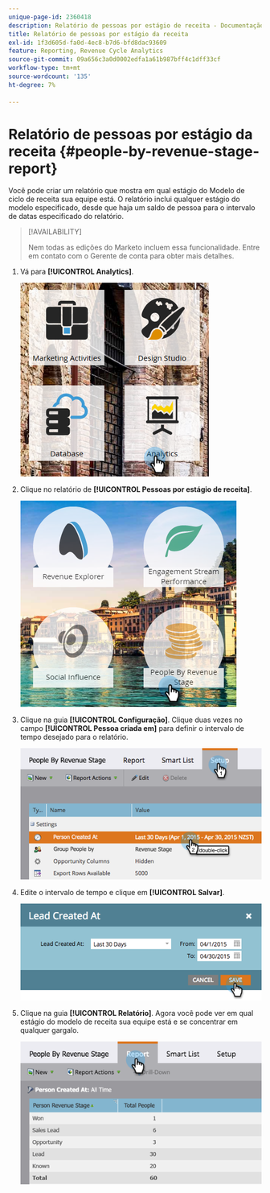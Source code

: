 ```yaml
---
unique-page-id: 2360418
description: Relatório de pessoas por estágio de receita - Documentação do Marketo - Documentação do produto
title: Relatório de pessoas por estágio da receita
exl-id: 1f3d605d-fa0d-4ec8-b7d6-bfd8dac93609
feature: Reporting, Revenue Cycle Analytics
source-git-commit: 09a656c3a0d0002edfa1a61b987bff4c1dff33cf
workflow-type: tm+mt
source-wordcount: '135'
ht-degree: 7%

---
```


# Relatório de pessoas por estágio da receita {#people-by-revenue-stage-report}

Você pode criar um relatório que mostra em qual estágio do Modelo de ciclo de receita sua equipe está. O relatório inclui qualquer estágio do modelo especificado, desde que haja um saldo de pessoa para o intervalo de datas especificado do relatório.

>[!AVAILABILITY]
>
>Nem todas as edições do Marketo incluem essa funcionalidade. Entre em contato com o Gerente de conta para obter mais detalhes.

1. Vá para **[!UICONTROL Analytics]**.

   ![](assets/image2017-3-27-15-3a43-3a55.png)

1. Clique no relatório de **[!UICONTROL Pessoas por estágio de receita]**.

   ![](assets/image2017-3-27-15-3a46-3a27.png)

1. Clique na guia **[!UICONTROL Configuração]**. Clique duas vezes no campo **[!UICONTROL Pessoa criada em]** para definir o intervalo de tempo desejado para o relatório.

   ![](assets/image2017-3-28-8-3a6-3a23.png)

1. Edite o intervalo de tempo e clique em **[!UICONTROL Salvar]**.

   ![](assets/image2015-4-29-12-3a11-3a31.png)

1. Clique na guia **[!UICONTROL Relatório]**. Agora você pode ver em qual estágio do modelo de receita sua equipe está e se concentrar em qualquer gargalo.

   ![](assets/image2017-3-28-8-3a6-3a48.png)

